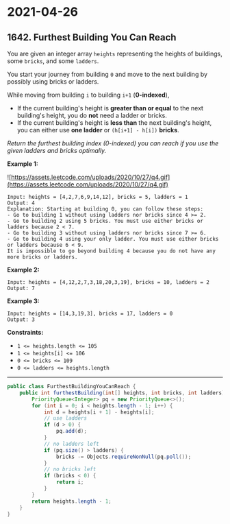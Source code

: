 # 2021-04-26

## 1642. Furthest Building You Can Reach

You are given an integer array `heights` representing the heights of buildings, some `bricks`, and some `ladders`.

You start your journey from building `0` and move to the next building by possibly using bricks or ladders.

While moving from building `i` to building `i+1` (**0-indexed**),

- If the current building's height is **greater than or equal** to the next building's height, you do **not** need a ladder or bricks.
- If the current building's height is **less than** the next building's height, you can either use **one ladder** or `(h[i+1] - h[i])` **bricks**.

_Return the furthest building index (0-indexed) you can reach if you use the given ladders and bricks optimally._

**Example 1:**

![https://assets.leetcode.com/uploads/2020/10/27/q4.gif](https://assets.leetcode.com/uploads/2020/10/27/q4.gif)

```plain
Input: heights = [4,2,7,6,9,14,12], bricks = 5, ladders = 1
Output: 4
Explanation: Starting at building 0, you can follow these steps:
- Go to building 1 without using ladders nor bricks since 4 >= 2.
- Go to building 2 using 5 bricks. You must use either bricks or ladders because 2 < 7.
- Go to building 3 without using ladders nor bricks since 7 >= 6.
- Go to building 4 using your only ladder. You must use either bricks or ladders because 6 < 9.
It is impossible to go beyond building 4 because you do not have any more bricks or ladders.

```

**Example 2:**

```plain
Input: heights = [4,12,2,7,3,18,20,3,19], bricks = 10, ladders = 2
Output: 7

```

**Example 3:**

```plain
Input: heights = [14,3,19,3], bricks = 17, ladders = 0
Output: 3

```

**Constraints:**

- `1 <= heights.length <= 105`
- `1 <= heights[i] <= 106`
- `0 <= bricks <= 109`
- `0 <= ladders <= heights.length`

---

```java
public class FurthestBuildingYouCanReach {
    public int furthestBuilding(int[] heights, int bricks, int ladders) {
        PriorityQueue<Integer> pq = new PriorityQueue<>();
        for (int i = 0; i < heights.length - 1; i++) {
            int d = heights[i + 1] - heights[i];
            // use ladders
            if (d > 0) {
                pq.add(d);
            }
            // no ladders left
            if (pq.size() > ladders) {
                bricks -= Objects.requireNonNull(pq.poll());
            }
            // no bricks left
            if (bricks < 0) {
                return i;
            }
        }
        return heights.length - 1;
    }
}
```
